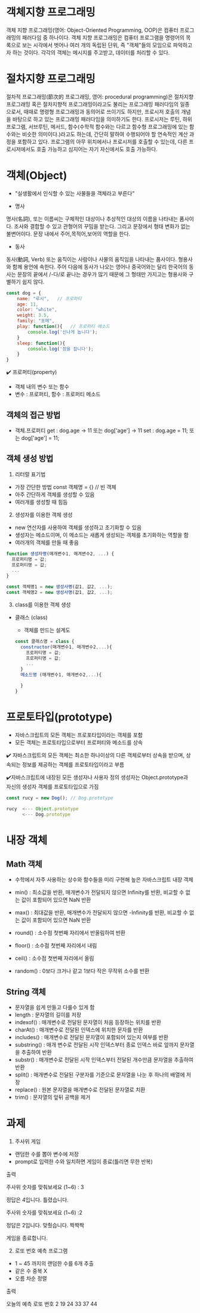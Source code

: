 # 객체지향 프로그래밍

객체 지향 프로그래밍(영어: Object-Oriented Programming, OOP)은 컴퓨터 프로그래밍의 패러다임 중 하나이다. 객체 지향 프로그래밍은 컴퓨터 프로그램을 명령어의 목록으로 보는 시각에서 벗어나 여러 개의 독립된 단위, 즉 "객체"들의 모임으로 파악하고자 하는 것이다. 각각의 객체는 메시지를 주고받고, 데이터를 처리할 수 있다.

# 절차지향 프로그래밍

절차적 프로그래밍(節次的 프로그래밍, 영어: procedural programming)은 절차지향 프로그래밍 혹은 절차지향적 프로그래밍이라고도 불리는 프로그래밍 패러다임의 일종으로서, 때때로 명령형 프로그래밍과 동의어로 쓰이기도 하지만, 프로시저 호출의 개념을 바탕으로 하고 있는 프로그래밍 패러다임을 의미하기도 한다. 프로시저는 루틴, 하위프로그램, 서브루틴, 메서드, 함수(수학적 함수와는 다르고 함수형 프로그래밍에 있는 함수와는 비슷한 의미이다.)라고도 하는데, 간단히 말하여 수행되어야 할 연속적인 계산 과정을 포함하고 있다. 프로그램의 아무 위치에서나 프로시저를 호출할 수 있는데, 다른 프로시저에서도 호출 가능하고 심지어는 자기 자신에서도 호출 가능하다.

# 객체(Object)

- "실생활에서 인식할 수 있는 사물들을 객체라고 부른다"

- 명사

명사(名詞), 또는 이름씨는 구체적인 대상이나 추상적인 대상의 이름을 나타내는 품사이다. 조사와 결합할 수 있고 관형어의 꾸밈을 받는다. 그리고 문장에서 형태 변화가 없는 불변어이다. 문장 내에서 주어,목적어,보어의 역할을 한다.

- 동사

동사(動詞, Verb) 또는 움직이는 사람이나 사물의 움직임을 나타내는 품사이다. 형용사와 함께 용언에 속한다. 주어 다음에 동사가 나오는 영어나 중국어와는 달리 한국어의 동사는 문장의 끝에서 /-다/로 끝나는 경우가 많기 때문에 그 형태만 가지고는 형용사와 구별하기 쉽지 않다.

```js
const dog = {
    name: "루시",   // 프로퍼티
    age: 11,
    color: "white",
    weight: 3.5,
    family: "포메",
    play: function(){   // 프로퍼티 메소드
        console.log('신나게 놉니다');
    }
    sleep: function(){
        console.log('잠을 잡니다');
    }
}
```

✔️ 프로퍼티(property)

- 객체 내의 변수 또는 함수
- 변수 : 프로퍼티, 함수 : 프로퍼티 메소드

## 객체의 접근 방법

- 객체.프로퍼티
  get : dog.age -> 11 또는 dog['age'] -> 11
  set : dog.age = 11; 또는 dog['age'] = 11;

## 객체 생성 방법

1. 리터럴 표기법

- 가장 간단한 방법
  const 객체명 = {} // 빈 객체
- 아주 간단하게 객체를 생성할 수 있음
- 여러개를 생성할 때 힘듬

2. 생성자를 이용한 객체 생성

- new 연산자를 사용하여 객체를 생성하고 초기화할 수 있음
- 생성자는 메소드이며, 이 메소드는 새롭게 생성되는 객체를 초기화하는 역할을 함
- 여러개의 객체를 만들 때 좋음

```js
function 생성자명(매개변수1, 매겨변수2, ...) {
  프로퍼티명 = 값;
  프로퍼티명 = 값;
  ...
}

const 객체명1 = new 생성사명(값1, 값2, ...);
const 객체명2 = new 생성사명(값1, 값2, ...);
```

3. class를 이용한 객체 생성

- 클래스 (class)

  - 객체를 만드는 설계도

  ```js
  const 클래스명 = class {
    constructor(매개변수1, 매개변수2,...){
      프로퍼티명 = 값;
      프로퍼티명 = 값;
      ...
    }
    메소드명 (매개변수1, 매개변수2,...){

    }
  }
  ```

# 프로토타입(prototype)

- 자바스크립트의 모든 객체는 프로포타입이라는 객체를 포함
- 모든 객체는 프로토타입으로부터 프로퍼티와 메소드를 상속

✔️ 자바스크립트의 모든 객체는 최소한 하나이상의 다른 객체로부터 상속을 받으며, 상속되는 정보를 제공하는 객체를 프로토타입이라고 부름

✔️자바스크립트에 내장된 모든 생성자나 사용자 정의 생성자는 Object.prototype과 자신의 생성자 객체를 프로토타입으로 가짐

```js
const rucy = new Dog(); // Dog.prototype

rucy  <--- Object.prototype
      <--- Dog.prototype
```

# 내장 객체

## Math 객체

- 수학에서 자주 사용하는 상수와 함수들을 미리 구현해 높은 자바스크립트 내장 객체

- min() : 최소값을 반환, 매개변수가 전달되지 않으면 Infinity를 반환, 비교할 수 없는 값이 포함되어 있으면 NaN 반환
- max() : 최대값을 반환, 매개변수가 전달되지 않으면 -Infinity를 반환, 비교할 수 없는 값이 포함되어 있으면 NaN 반환
- round() : 소수점 첫번째 자리에서 반올림하여 반환
- floor() : 소수점 첫번째 자리에서 내림
- ceil() : 소수점 첫번째 자리에서 올림
- random() : 0보다 크거나 같고 1보다 작은 무작위 소수를 반환

## String 객체

- 문자열을 쉽게 만들고 다룰수 있게 함
- length : 문자열의 길이를 저장
- indexof() : 매개변수로 전달된 문자열이 처음 등장하는 위치를 반환
- charAt() : 매개변수로 전달된 인덱스에 위치한 문자를 반환
- includes() : 매개변수로 전달된 문자열이 포함되어 있는지 여부를 반환
- substring() : 매개 변수로 전달된 시작 인덱스부터 종료 인덱스 바로 앞까지 문자열을 추출하여 반환
- substr() : 매개변수로 전달된 시작 인덱스부터 전달된 개수만큼 문자열을 추출하여 반환
- split() : 매개변수로 전달된 구분자를 기준으로 문자열을 나눈 후 하나의 배열에 저장
- replace() : 원본 문자열을 매개변수로 전달된 문자열로 치환
- trim() : 문자열의 앞뒤 공백을 제거

# 과제

1. 주사위 게임

- 랜덤한 수를 뽑아 변수에 저장
- prompt로 입력한 수와 일치하면 게임이 종료(틀리면 무한 반복)

출력

주사위 숫자를 맞춰보세요 (1~6) : 3

정답은 4입니다. 틀렸습니다.

주사위 숫자를 맞춰보세요 (1~6) :2

정답은 2입니다. 맞췄습니다. 짝짝짝

게임을 종료합니다.

2. 로또 번호 예측 프로그램

- 1 ~ 45 까지의 랜덤한 수를 6개 추출
- 같은 수 중복 X
- 오름 차순 정렬

출력

오늘의 예측 로또 번호
2 19 24 33 37 44
